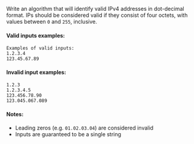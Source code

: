 <p>Write an algorithm that will identify valid IPv4 addresses in dot-decimal format. IPs should be considered valid if they consist of four octets, with values between <code>0</code> and <code>255</code>, inclusive.</p>
<h4 id="valid-inputs-examples">Valid inputs examples:</h4>
<pre><code>Examples of valid inputs:
1.2.3.4
123.45.67.89
</code></pre>
<h4 id="invalid-input-examples">Invalid input examples:</h4>
<pre><code>1.2.3
1.2.3.4.5
123.456.78.90
123.045.067.089
</code></pre>
<h4 id="notes">Notes:</h4>
<ul>
<li>Leading zeros (e.g. <code>01.02.03.04</code>) are considered invalid</li>
<li>Inputs are guaranteed to be a single string</li>
</ul>
